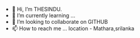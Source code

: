 - 👋 Hi, I’m THESINDU.
- 🌱 I’m currently learning ...
- 💞️ I’m looking to collaborate on GITHUB
- 📫 How to reach me ...
location - Mathara,srilanka
<!---
Thesindu2007/Thesindu2007 is a ✨ special ✨ repository because its `README.md` (this file) appears on your GitHub profile.
You can click the Preview link to take a look at your changes.
--->
